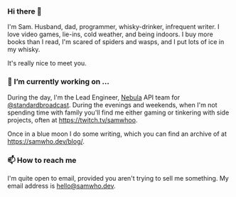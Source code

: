 ### Hi there 👋

I'm Sam. Husband, dad, programmer, whisky-drinker, infrequent writer. I love video games, lie-ins, cold weather, and being indoors. I buy more books than I read, I'm scared of spiders and wasps, and I put lots of ice in my whisky.

It's really nice to meet you.

### 🔭 I’m currently working on ...

During the day, I'm the Lead Engineer, [Nebula](https://nebula.app) API team for [@standardbroadcast][1].
During the evenings and weekends, when I'm not spending time with family
you'll find me either gaming or tinkering with side projects, often at
<https://twitch.tv/samwhoo>.

Once in a blue moon I do some writing, which you can find an archive of at
<https://samwho.dev/blog/>.

### 📫 How to reach me

I'm quite open to email, provided you aren't trying to sell me something.
My email address is [hello@samwho.dev](mailto:hello@samwho.dev).

[1]: https://github.com/standardbroadcast

<!--
**samwho/samwho** is a ✨ _special_ ✨ repository because its `README.md` (this file) appears on your GitHub profile.

Here are some ideas to get you started:

- 🌱 I’m currently learning ...
- 👯 I’m looking to collaborate on ...
- 🤔 I’m looking for help with ...
- 💬 Ask me about ...
- 📫 How to reach me: ...
- 😄 Pronouns: ...
- ⚡ Fun fact: ...
-->
